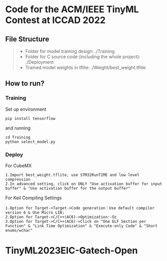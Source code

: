 # Code for the ACM/IEEE TinyML Contest at ICCAD 2022

## File Structure

> + Folder for model training design: ./Training
> + Folder for C source code (including the whole project): ./Deployment
> + Trained model weights in tflite: ./Weight/best_weight.tflite

## How to run?
### Training

Set up environment
    
    pip install tensorflow
    
and running
    
    cd Training
    python select_model.py


### Deploy

For CubeMX  
```
1.Import best_weight.tflite, use STM32RunTIME and low level compression  
2.In advanced setting, click on ONLY "Use activation buffer for input buffer" & "Use activation buffer for the output buffer" 
```
For Keil Compiling Settings
```
1.Option for Target->Target->Code generation：Use default compiler version 6 & Use Micro LIB;
2.Option for Target->C/C++(AC6)->Optimization:-Oz
3.Option for Target->C/C++(AC6)->Click on "One ELF Section per Function" & "Link Time Optimization" & "Execute-only Code" & "Short enums/wchar"
```


# TinyML2023EIC-Gatech-Open
